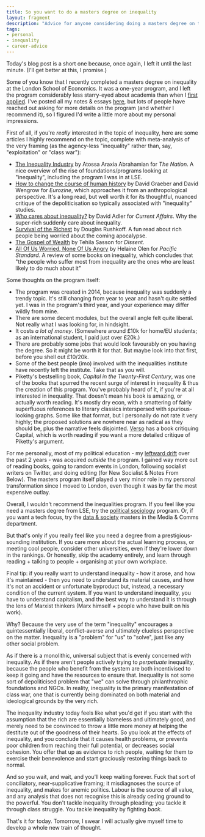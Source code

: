 ```yaml
---
title: So you want to do a masters degree on inequality
layout: fragment
description: "Advice for anyone considering doing a masters degree on the topic of inequality."
tags:
- personal
- inequality
- career-advice
---
```


Today's blog post is a short one because, once again, I left it until the last minute. (I'll get better at this, I promise.)

Some of you know that I recently completed a masters degree on inequality at the London School of Economics. It was a one-year program, and I left the program considerably less starry-eyed about academia than when I [first applied](/posts/a-personal-statement). I've posted all my notes & essays [here](/lse), but lots of people have reached out asking for more details on the program (and whether I recommend it), so I figured I'd write a little more about my personal impressions.

First of all, if you're _really_ interested in the topic of inequality, here are some articles I highly recommend on the topic, complete with meta-analysis of the very framing (as the agency-less "inequality" rather than, say, "exploitation" or "class war"):

* [The Inequality Industry](https://www.thenation.com/article/the-inequality-industry/) by Atossa Araxia Abrahamian for _The Nation_. A nice overview of the rise of foundations/programs looking at "inequality", including the program I was in at LSE.
* [How to change the course of human history](https://www.eurozine.com/change-course-human-history/) by David Graeber and David Wengrow for _Eurozine_, which approaches it from an anthropological perspective. It's a long read, but well worth it for its thoughtful, nuanced critique of the depoliticisation so typically associated with "inequality" studies.
* [Who cares about inequality?](https://www.currentaffairs.org/2018/01/who-cares-about-inequality) by David Adler for _Current Affairs_. Why the super-rich suddenly care about inequality.
* [Survival of the Richest](https://medium.com/s/futurehuman/survival-of-the-richest-9ef6cddd0cc1) by Douglas Rushkoff. A fun read about rich people being worried about the coming apocalypse.
* [The Gospel of Wealth](https://www.dissentmagazine.org/online_articles/tim-rogan-moral-economists-critique-capitalism-book-review) by Tehila Sasson for _Dissent_.
* [All Of Us Worried, None Of Us Angry](https://psmag.com/social-justice/cut-adrift-marianne-cooper-california-press-inequality-all-of-us-worried-none-of-us-angry-95478) by Helaine Olen for _Pacific Standard_. A review of some books on inequality, which concludes that "the people who suffer most from inequality are the ones who are least likely to do much about it"

Some thoughts on the program itself:

* The program was created in 2014, because inequality was suddenly a trendy topic. It's still changing from year to year and hasn't quite settled yet. I was in the program's third year, and your experience may differ wildly from mine.
* There are some decent modules, but the overall angle felt quite liberal. Not really what I was looking for, in hindsight.
* It costs _a lot of money_. (Somewhere around £10k for home/EU students; as an international student, I paid just over £20k.)
* There are probably some jobs that would look favourably on you having the degree. So it might be worth it for that. But maybe look into that first, before you shell out £10/20k.
* Some of the best people (imo) involved with the inequalities institute have recently left the institute. Take that as you will.
* Piketty's bestselling book, _Capital in the Twenty-First Century_, was one of the books that spurred the recent surge of interest in inequality & thus the creation of this program. You've probably heard of it, if you're at all interested in inequality. That doesn't mean his book is amazing, or actually worth reading. It's mostly dry econ, with a smattering of fairly superfluous references to literary classics interspersed with spurious-looking graphs. Some like that format, but I personally do not rate it very highly; the proposed solutions are nowhere near as radical as they should be, plus the narrative feels disjointed. [Verso](https://www.versobooks.com/books/2255-thomas-piketty-s-capital-in-the-twenty-first-century) has a book critiquing Capital, which is worth reading if you want a more detailed critique of Piketty's argument.

For me personally, most of my political education - my [leftward drift](/posts/fragments-6) over the past 2 years - was acquired _outside_ the program. I gained way more out of reading books, going to random events in London, following socialist writers on Twitter, and doing editing (for New Socialist & Notes From Below). The masters program itself played a very minor role in my personal transformation since I moved to London, even though it was by far the most expensive outlay.

Overall, I wouldn't recommend the inequalities program. If you feel like you need a masters degree from LSE, try the [political sociology](http://www.lse.ac.uk/study-at-lse/Graduate/Degree-programmes-2019/MSc-Political-Sociology) program. Or, if you want a tech focus, try the [data & society](http://www.lse.ac.uk/study-at-lse/Graduate/Degree-programmes-2019/MSc-Media-and-Communications-Data-and-Society) masters in the Media & Comms department.

But that's only if you really feel like you need a degree from a prestigious-sounding institution. If you care more about the actual learning process, or meeting cool people, consider other universities, even if they're lower down in the rankings. Or honestly, skip the academy entirely, and learn through reading + talking to people + organising at your own workplace.

Final tip: if you really want to understand inequality - how it arose, and how it's maintained - then you need to understand its material causes, and how it's not an accident or unfortunate byproduct but, instead, a necessary condition of the current system. If you want to understand inequality, you have to understand capitalism, and the best way to understand it is through the lens of Marxist thinkers (Marx himself + people who have built on his work).

Why? Because the very use of the term "inequality" encourages a quintessentially liberal, conflict-averse and ultimately clueless perspective on the matter. Inequality is a "problem" for "us" to "solve", just like any other social problem.

As if there is a monolithic, universal subject that is evenly concerned with inequality. As if there aren't people actively trying to _perpetuate_ inequality, because the people who benefit from the system are both incentivised to keep it going and have the resources to ensure that. Inequality is not some sort of depoliticised problem that "we" can solve through philanthrophic foundations and NGOs. In reality, inequality is the primary manifestation of class war, one that is currently being dominated on both material and ideological grounds by the very rich.

The inequality industry today feels like what you'd get if you start with the assumption that the rich are essentially blameless and ultimately good, and merely need to be convinced to throw a little more money at helping the destitute out of the goodness of their hearts. So you look at the effects of inequality, and you conclude that it causes health problems, or prevents poor children from reaching their full potential, or decreases social cohesion. You offer that up as evidence to rich people, waiting for them to exercise their benevolence and start graciously restoring things back to normal.

And so you wait, and wait, and you'll keep waiting forever. Fuck that sort of conciliatory, near-supplicative framing; it misdiagnoses the source of inequality, and makes for anemic politics. Labour is the source of all value, and any analysis that does not recognise this is already ceding ground to the powerful. You don't tackle inequality through pleading; you tackle it through class struggle. You tackle inequality by fighting _back_.

That's it for today. Tomorrow, I swear I will actually give myself time to develop a whole new train of thought.
